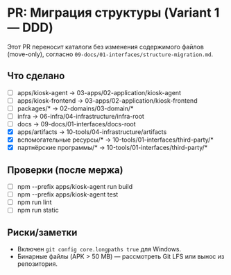 # PR: Миграция структуры (Variant 1 — DDD)

Этот PR переносит каталоги без изменения содержимого файлов (move-only), согласно `09-docs/01-interfaces/structure-migration.md`.

## Что сделано

- [ ] apps/kiosk-agent → 03-apps/02-application/kiosk-agent
- [ ] apps/kiosk-frontend → 03-apps/02-application/kiosk-frontend
- [ ] packages/\* → 02-domains/03-domain/\*
- [ ] infra → 06-infra/04-infrastructure/infra-root
- [ ] docs → 09-docs/01-interfaces/docs-root
- [x] apps/artifacts → 10-tools/04-infrastructure/artifacts
- [x] вспомогательные ресурсы/\* → 10-tools/01-interfaces/third-party/\*
- [x] партнёрские программы/\* → 10-tools/01-interfaces/third-party/\*

## Проверки (после мержа)

- [ ] npm --prefix apps/kiosk-agent run build
- [ ] npm --prefix apps/kiosk-agent test
- [ ] npm run lint
- [ ] npm run static

## Риски/заметки

- Включен `git config core.longpaths true` для Windows.
- Бинарные файлы (APK > 50 MB) — рассмотреть Git LFS или вынос из репозитория.


